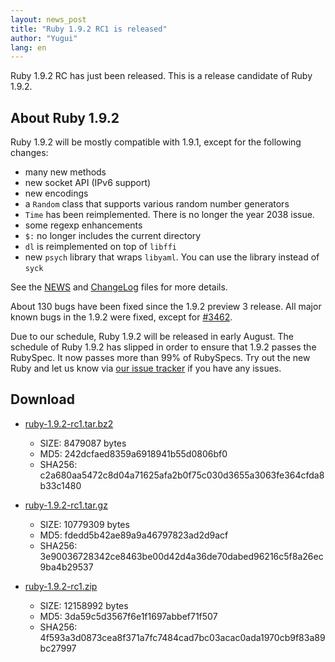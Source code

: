 ```yaml
---
layout: news_post
title: "Ruby 1.9.2 RC1 is released"
author: "Yugui"
lang: en
---
```


Ruby 1.9.2 RC has just been released. This is a release candidate of
Ruby 1.9.2.

## About Ruby 1.9.2

Ruby 1.9.2 will be mostly compatible with 1.9.1, except for the
following changes:

* many new methods
* new socket API (IPv6 support)
* new encodings
* a `Random` class that supports various random number generators
* `Time` has been reimplemented. There is no longer the year 2038 issue.
* some regexp enhancements
* `$:` no longer includes the current directory
* `dl` is reimplemented on top of `libffi`
* new `psych` library that wraps `libyaml`. You can use the library
  instead of `syck`

See the [NEWS][1] and [ChangeLog][2] files for more details.

About 130 bugs have been fixed since the 1.9.2 preview 3 release. All
major known bugs in the 1.9.2 were fixed, except for [#3462][3].

Due to our schedule, Ruby 1.9.2 will be released in early August. The
schedule of Ruby 1.9.2 has slipped in order to ensure that 1.9.2 passes
the RubySpec. It now passes more than 99% of RubySpecs. Try out the new
Ruby and let us know via [our issue tracker][4] if you have any issues.

## Download

* [ruby-1.9.2-rc1.tar.bz2][5]
  * SIZE: 8479087 bytes
  * MD5: 242dcfaed8359a6918941b55d0806bf0
  * SHA256:
    c2a680aa5472c8d04a71625afa2b0f75c030d3655a3063fe364cfda8b33c1480

* [ruby-1.9.2-rc1.tar.gz](URL:https://cache.ruby-lang.org/pub/ruby/1.9/ruby-1.9.2-rc1.tar.gz)
  * SIZE: 10779309 bytes
  * MD5: fdedd5b42ae89a9a46797823ad2d9acf
  * SHA256:
    3e90036728342ce8463be00d42d4a36de70dabed96216c5f8a26ec9ba4b29537

* [ruby-1.9.2-rc1.zip][6]
  * SIZE: 12158992 bytes
  * MD5: 3da59c5d3567f6e1f1697abbef71f507
  * SHA256:
    4f593a3d0873cea8f371a7fc7484cad7bc03acac0ada1970cb9f83a89bc27997



[1]: http://svn.ruby-lang.org/repos/ruby/tags/v1_9_2_rc1/NEWS
[2]: http://svn.ruby-lang.org/repos/ruby/tags/v1_9_2_rc1/ChangeLog
[3]: https://bugs.ruby-lang.org/issues/show/3462
[4]: https://bugs.ruby-lang.org/projects/show/ruby-19/
[5]: https://cache.ruby-lang.org/pub/ruby/1.9/ruby-1.9.2-rc1.tar.bz2
[6]: https://cache.ruby-lang.org/pub/ruby/1.9/ruby-1.9.2-rc1.zip
